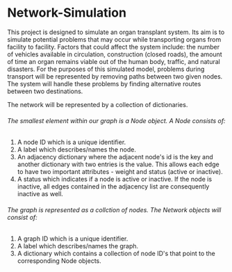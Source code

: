 # Network-Simulation

This project is designed to simulate an organ transplant system. Its aim is to simulate potential problems that may occur while transporting organs from facility to facility. Factors that could affect the system include: the number of vehicles available in circulation, construction (closed roads), the amount of time an organ remains viable out of the human body, traffic, and natural disasters. For the purposes of this simulated model, problems during transport will be represented by removing paths between two given nodes. The system will handle these problems by finding alternative routes between two destinations.

The network will be represented by a collection of dictionaries. 

###### The smallest element within our graph is a Node object. A Node consists of:
1. A node ID which is a unique identifier. 
2. A label which describes/names the node.
3. An adjacency dictionary where the adjacent node's id is the key and another dictionary with two entries is the value. This allows each edge to have two important attributes - weight and status (active or inactive).
4. A status which indicates if a node is active or inactive. If the node is inactive, all edges contained in the adjacency list are consequently inactive as well.

###### The graph is represented as a collction of nodes. The Network objects will consist of:
1. A graph ID which is a unique identifier.
2. A label which describes/names the graph.
3. A dictionary which contains a collection of node ID's that point to the corresponding Node objects.
